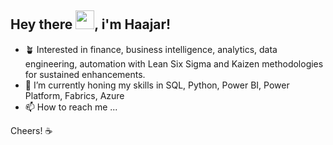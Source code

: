 ## Hey there <img src="https://github.com/TheDudeThatCode/TheDudeThatCode/blob/master/Assets/Hi.gif" width="30px">, i'm Haajar!

- 🪴 Interested in finance, business intelligence, analytics, data engineering, automation with Lean Six Sigma and Kaizen methodologies for sustained enhancements.
- 🌱 I’m currently honing my skills in SQL, Python, Power BI, Power Platform, Fabrics, Azure
- 📫 How to reach me ...

Cheers! ☕

<!---
haajarsed/haajarsed is a ✨ special ✨ repository because its `README.md` (this file) appears on your GitHub profile.
You can click the Preview link to take a look at your changes.
--->
